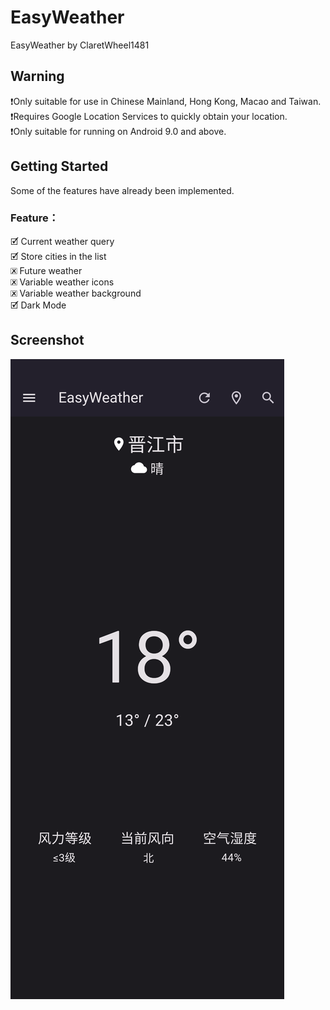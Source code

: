 # EasyWeather

EasyWeather by ClaretWheel1481

## Warning
❗️Only suitable for use in Chinese Mainland, Hong Kong, Macao and Taiwan.<br>
❗️Requires Google Location Services to quickly obtain your location.<br>
❗️Only suitable for running on Android 9.0 and above.
## Getting Started
Some of the features have already been implemented.
<br>
### Feature：<br>
🗹
Current weather query
<br>
🗹
Store cities in the list
<br>
🗷
Future weather
<br>
🗷
Variable weather icons
<br>
🗷
Variable weather background
<br>
🗹
Dark Mode
<br>

## Screenshot
![Screenshot](/assets/images/example.png)
